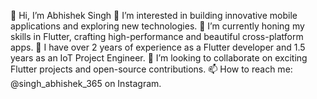 
👋 Hi, I’m Abhishek Singh
👀 I’m interested in building innovative mobile applications and exploring new technologies.
🌱 I’m currently honing my skills in Flutter, crafting high-performance and beautiful cross-platform apps.
💼 I have over 2 years of experience as a Flutter developer and 1.5 years as an IoT Project Engineer.
💞️ I’m looking to collaborate on exciting Flutter projects and open-source contributions.
📫 How to reach me: @singh_abhishek_365 on Instagram.
